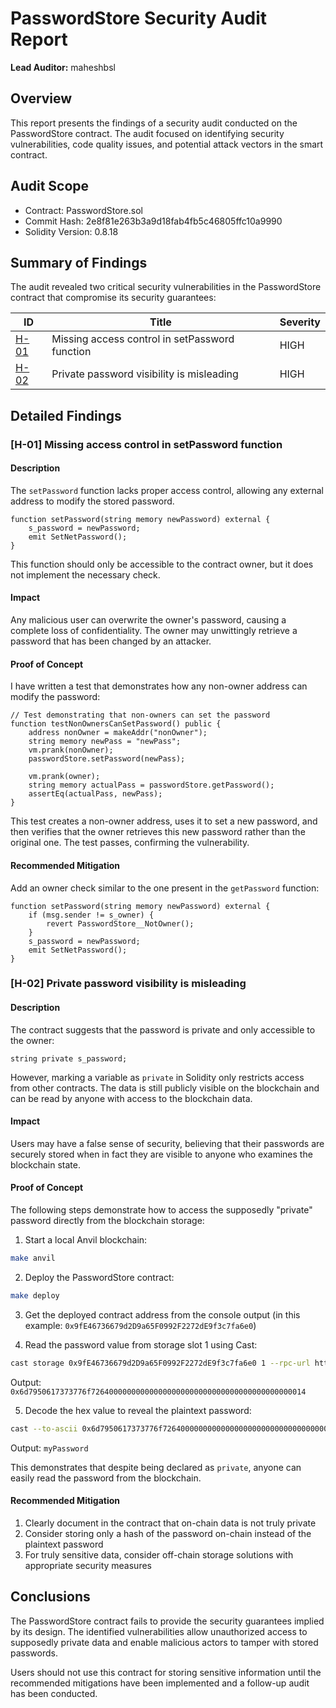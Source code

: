 # PasswordStore Security Audit Report

**Lead Auditor:** maheshbsl

## Overview
This report presents the findings of a security audit conducted on the PasswordStore contract. The audit focused on identifying security vulnerabilities, code quality issues, and potential attack vectors in the smart contract.

## Audit Scope
- Contract: PasswordStore.sol
- Commit Hash: 2e8f81e263b3a9d18fab4fb5c46805ffc10a9990
- Solidity Version: 0.8.18

## Summary of Findings
The audit revealed two critical security vulnerabilities in the PasswordStore contract that compromise its security guarantees:

| ID | Title | Severity |
| --- | --- | --- |
| [H-01](#h-01-missing-access-control-in-setpassword-function) | Missing access control in setPassword function | HIGH |
| [H-02](#h-02-private-password-visibility-is-misleading) | Private password visibility is misleading | HIGH |

## Detailed Findings

### [H-01] Missing access control in setPassword function

#### Description
The `setPassword` function lacks proper access control, allowing any external address to modify the stored password.

```solidity
function setPassword(string memory newPassword) external {
    s_password = newPassword;
    emit SetNetPassword();
}
```

This function should only be accessible to the contract owner, but it does not implement the necessary check.

#### Impact
Any malicious user can overwrite the owner's password, causing a complete loss of confidentiality. The owner may unwittingly retrieve a password that has been changed by an attacker.

#### Proof of Concept
I have written a test that demonstrates how any non-owner address can modify the password:

```solidity
// Test demonstrating that non-owners can set the password
function testNonOwnersCanSetPassword() public {
    address nonOwner = makeAddr("nonOwner");
    string memory newPass = "newPass";
    vm.prank(nonOwner);
    passwordStore.setPassword(newPass);

    vm.prank(owner);
    string memory actualPass = passwordStore.getPassword();
    assertEq(actualPass, newPass);
}
```

This test creates a non-owner address, uses it to set a new password, and then verifies that the owner retrieves this new password rather than the original one. The test passes, confirming the vulnerability.

#### Recommended Mitigation
Add an owner check similar to the one present in the `getPassword` function:

```solidity
function setPassword(string memory newPassword) external {
    if (msg.sender != s_owner) {
        revert PasswordStore__NotOwner();
    }
    s_password = newPassword;
    emit SetNetPassword();
}
```

### [H-02] Private password visibility is misleading

#### Description
The contract suggests that the password is private and only accessible to the owner:

```solidity
string private s_password;
```

However, marking a variable as `private` in Solidity only restricts access from other contracts. The data is still publicly visible on the blockchain and can be read by anyone with access to the blockchain data.

#### Impact
Users may have a false sense of security, believing that their passwords are securely stored when in fact they are visible to anyone who examines the blockchain state.

#### Proof of Concept
The following steps demonstrate how to access the supposedly "private" password directly from the blockchain storage:

1. Start a local Anvil blockchain:
```bash
make anvil
```

2. Deploy the PasswordStore contract:
```bash
make deploy
```

3. Get the deployed contract address from the console output (in this example: `0x9fE46736679d2D9a65F0992F2272dE9f3c7fa6e0`)

4. Read the password value from storage slot 1 using Cast:
```bash
cast storage 0x9fE46736679d2D9a65F0992F2272dE9f3c7fa6e0 1 --rpc-url http://localhost:8545
```
Output: `0x6d7950617373776f726400000000000000000000000000000000000000000014`

5. Decode the hex value to reveal the plaintext password:
```bash
cast --to-ascii 0x6d7950617373776f726400000000000000000000000000000000000000000014
```
Output: `myPassword`

This demonstrates that despite being declared as `private`, anyone can easily read the password from the blockchain.

#### Recommended Mitigation
1. Clearly document in the contract that on-chain data is not truly private
2. Consider storing only a hash of the password on-chain instead of the plaintext password
3. For truly sensitive data, consider off-chain storage solutions with appropriate security measures

## Conclusions
The PasswordStore contract fails to provide the security guarantees implied by its design. The identified vulnerabilities allow unauthorized access to supposedly private data and enable malicious actors to tamper with stored passwords.

Users should not use this contract for storing sensitive information until the recommended mitigations have been implemented and a follow-up audit has been conducted. 